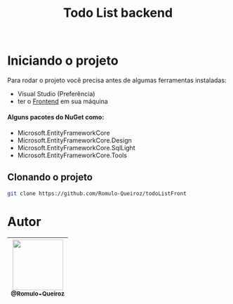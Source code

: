 <h1 align="center">Todo List backend</h1>

<br />

# Iniciando o projeto
Para rodar o projeto você precisa antes de algumas ferramentas instaladas:
* Visual Studio (Preferência)
* ter o  <a href="https://github.com/Romulo-Queiroz/Task-Manager-Angular.git" target="blank">Frontend</a> em sua máquina
#### Alguns pacotes do NuGet como:
* Microsoft.EntityFrameworkCore
* Microsoft.EntityFrameworkCore.Design
* Microsoft.EntityFrameworkCore.SqlLight
* Microsoft.EntityFrameworkCore.Tools

## Clonando o projeto
```bash
git clone https://github.com/Romulo-Queiroz/todoListFront
```

# Autor
<div align="center">

| [<img src="https://github.com/Romulo-Queiroz.png?size=115" width=115><br><sub>@Romulo-Queiroz</sub>](https://github.com/Romulo-Queiroz) |
| :-------------------------------------------------------------------------------------------------------------------------------------: |

</div>
